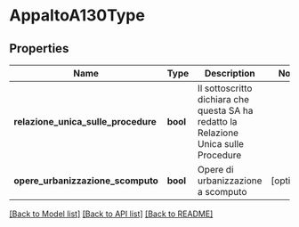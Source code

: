 # AppaltoA130Type

## Properties
Name | Type | Description | Notes
------------ | ------------- | ------------- | -------------
**relazione_unica_sulle_procedure** | **bool** | Il sottoscritto dichiara che questa SA ha redatto la Relazione Unica sulle Procedure | 
**opere_urbanizzazione_scomputo** | **bool** | Opere di urbanizzazione a scomputo | [optional] 

[[Back to Model list]](../README.md#documentation-for-models) [[Back to API list]](../README.md#documentation-for-api-endpoints) [[Back to README]](../README.md)

